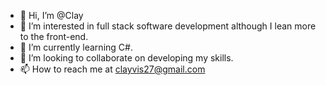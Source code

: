 - 👋 Hi, I’m @Clay
- 👀 I’m interested in full stack software development although I lean more to the front-end. 
- 🌱 I’m currently learning C#.
- 💞️ I’m looking to collaborate on developing my skills. 
- 📫 How to reach me at clayvis27@gmail.com

<!---
Clayvis/Clayvis is a ✨ special ✨ repository because its `README.md` (this file) appears on your GitHub profile.
You can click the Preview link to take a look at your changes.
--->
